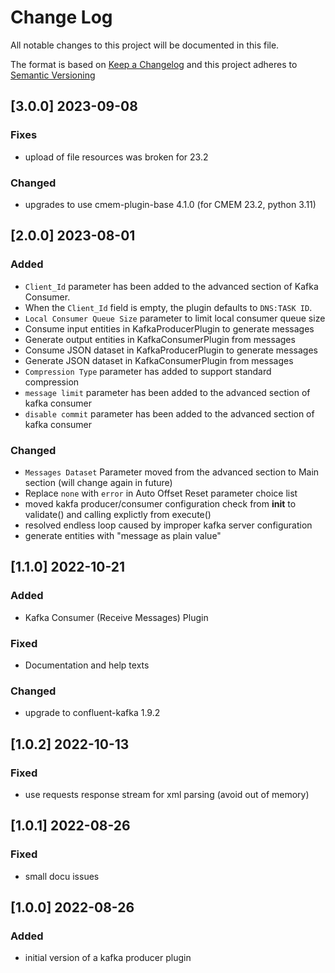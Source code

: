 # Change Log

All notable changes to this project will be documented in this file.

The format is based on [Keep a Changelog](http://keepachangelog.com/) and this project adheres to [Semantic Versioning](https://semver.org/)

## [3.0.0] 2023-09-08

### Fixes

- upload of file resources was broken for 23.2

### Changed

- upgrades to use cmem-plugin-base 4.1.0 (for CMEM 23.2, python 3.11)

## [2.0.0] 2023-08-01

### Added

- `Client_Id` parameter has been added to the advanced section of Kafka Consumer.
- When the `Client_Id` field is empty, the plugin defaults to `DNS:TASK ID`.
- `Local Consumer Queue Size` parameter to limit local consumer queue size
- Consume input entities in KafkaProducerPlugin to generate messages
- Generate output entities in KafkaConsumerPlugin from messages
- Consume JSON dataset in KafkaProducerPlugin to generate messages
- Generate JSON dataset in KafkaConsumerPlugin from messages
- `Compression Type` parameter has added to support standard compression
- `message limit` parameter has been added to the advanced section of kafka consumer
- `disable commit` parameter has been added to the advanced section of kafka consumer

### Changed

- `Messages Dataset` Parameter moved from the advanced section to Main section (will change again in future)
- Replace `none` with `error` in Auto Offset Reset parameter choice list
- moved kakfa producer/consumer configuration check from __init__ to validate() and calling explictly from execute()
- resolved endless loop caused by improper kafka server configuration
- generate entities with "message as plain value"

## [1.1.0] 2022-10-21

### Added

- Kafka Consumer (Receive Messages) Plugin

### Fixed

- Documentation and help texts

### Changed

- upgrade to confluent-kafka 1.9.2

## [1.0.2] 2022-10-13

### Fixed

- use requests response stream for xml parsing (avoid out of memory)

## [1.0.1] 2022-08-26

### Fixed

- small docu issues

## [1.0.0] 2022-08-26

### Added

- initial version of a kafka producer plugin
